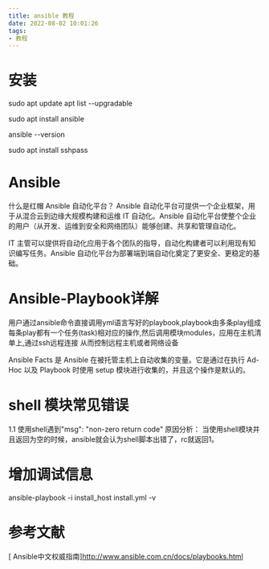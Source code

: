 ```yaml
---
title: ansible 教程
date: 2022-08-02 10:01:26
tags:
- 教程
---
```




# 安装

sudo apt update
apt list --upgradable



sudo apt install ansible

ansible --version


sudo apt install sshpass


# Ansible
什么是红帽 Ansible 自动化平台？
Ansible 自动化平台可提供一个企业框架，用于从混合云到边缘大规模构建和运维 IT 自动化。Ansible 自动化平台使整个企业的用户（从开发、运维到安全和网络团队）能够创建、共享和管理自动化。

IT 主管可以提供将自动化应用于各个团队的指导，自动化构建者可以利用现有知识编写任务。Ansible 自动化平台为部署端到端自动化奠定了更安全、更稳定的基础。



# Ansible-Playbook详解
用户通过ansible命令直接调用yml语言写好的playbook,playbook由多条play组成
每条play都有一个任务(task)相对应的操作,然后调用模块modules，应用在主机清单上,通过ssh远程连接
从而控制远程主机或者网络设备


Ansible Facts 是 Ansible 在被托管主机上自动收集的变量。它是通过在执行 Ad-Hoc 以及 Playbook 时使用 setup 模块进行收集的，并且这个操作是默认的。



# shell 模块常见错误
1.1 使用shell遇到"msg": "non-zero return code"
原因分析：
当使用shell模块并且返回为空的时候，ansible就会认为shell脚本出错了，rc就返回1。




# 增加调试信息
ansible-playbook -i install_host install.yml -v



# 参考文献
[ Ansible中文权威指南]http://www.ansible.com.cn/docs/playbooks.html


















